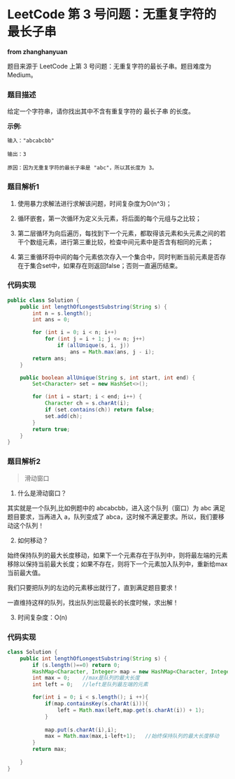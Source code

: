# LeetCode 第 3 号问题：无重复字符的最长子串

**from zhanghanyuan**

题目来源于 LeetCode 上第 3 号问题：无重复字符的最长子串。题目难度为 Medium。

### 题目描述

给定一个字符串，请你找出其中不含有重复字符的 最长子串 的长度。

**示例:**

```
输入："abcabcbb"

输出：3

原因：因为无重复字符的最长子串是 "abc"，所以其长度为 3。
```

### 题目解析1

1. 使用暴力求解法进行求解该问题，时间复杂度为O(n^3)；

2. 循环嵌套，第一次循环为定义头元素，将后面的每个元组与之比较；

3. 第二层循环为向后遍历，每找到下一个元素，都取得该元素和头元素之间的若干个数组元素，进行第三重比较，检查中间元素中是否含有相同的元素；

4. 第三重循环将中间的每个元素依次存入一个集合中，同时判断当前元素是否存在于集合set中，如果存在则返回false；否则一直遍历结束。


### 代码实现

```java
public class Solution {
    public int lengthOfLongestSubstring(String s) {
        int n = s.length();
        int ans = 0;

        for (int i = 0; i < n; i++)
            for (int j = i + 1; j <= n; j++)
                if (allUnique(s, i, j)) 
                    ans = Math.max(ans, j - i);
        return ans;
    }

    public boolean allUnique(String s, int start, int end) {
        Set<Character> set = new HashSet<>();

        for (int i = start; i < end; i++) {
            Character ch = s.charAt(i);
            if (set.contains(ch)) return false;
            set.add(ch);
        }
        return true;
    }
}

```

### 题目解析2

> 滑动窗口

1. 什么是滑动窗口？

其实就是一个队列,比如例题中的 abcabcbb，进入这个队列（窗口）为 abc 满足题目要求，当再进入 a，队列变成了 abca，这时候不满足要求。所以，我们要移动这个队列！

2. 如何移动？

始终保持队列的最大长度移动，如果下一个元素存在于队列中，则将最左端的元素移除以保持当前最大长度；如果不存在，则将下一个元素加入队列中，重新给max当前最大值。

我们只要把队列的左边的元素移出就行了，直到满足题目要求！

一直维持这样的队列，找出队列出现最长的长度时候，求出解！

3. 时间复杂度：O(n)


### 代码实现

```java
class Solution {
    public int lengthOfLongestSubstring(String s) {
        if (s.length()==0) return 0;
        HashMap<Character, Integer> map = new HashMap<Character, Integer>();
        int max = 0;    //max是队列的最大长度
        int left = 0;   //left是队列最左端的元素

        for(int i = 0; i < s.length(); i ++){
            if(map.containsKey(s.charAt(i))){
                left = Math.max(left,map.get(s.charAt(i)) + 1);
            }
        
            map.put(s.charAt(i),i);
            max = Math.max(max,i-left+1);   //始终保持队列的最大长度移动
        }
        return max;
        
    }
}

```